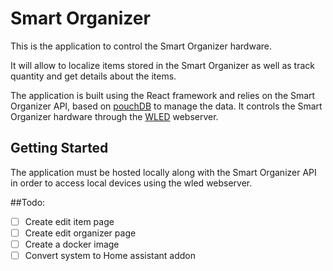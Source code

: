 # Smart Organizer

This is the application to control the Smart Organizer hardware.

It will allow to localize items stored in the Smart Organizer as well as track quantity and get details about the items.

The application is built using the React framework and relies on the Smart Organizer API, based on [pouchDB](https://www.google.com/url?sa=t&rct=j&q=&esrc=s&source=web&cd=&cad=rja&uact=8&ved=2ahUKEwj3wML3w86CAxVUHTQIHaUmAWkQFnoECAcQAQ&url=https%3A%2F%2Fpouchdb.com%2F&usg=AOvVaw3fokzC69KCDcZlHARhjSXx&opi=89978449) to manage the data. It controls the Smart Organizer hardware through the [WLED](https://kno.wled.ge) webserver.

## Getting Started

The application must be hosted locally along with the Smart Organizer API in order to access local devices using the wled webserver.

##Todo:

- [ ] Create edit item page
- [ ] Create edit organizer page
- [ ] Create a docker image
- [ ] Convert system to Home assistant addon

